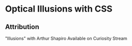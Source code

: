 # Optical Illusions with CSS
## Attribution
"Illusions" with Arthur Shapiro
Available on Curiosity Stream